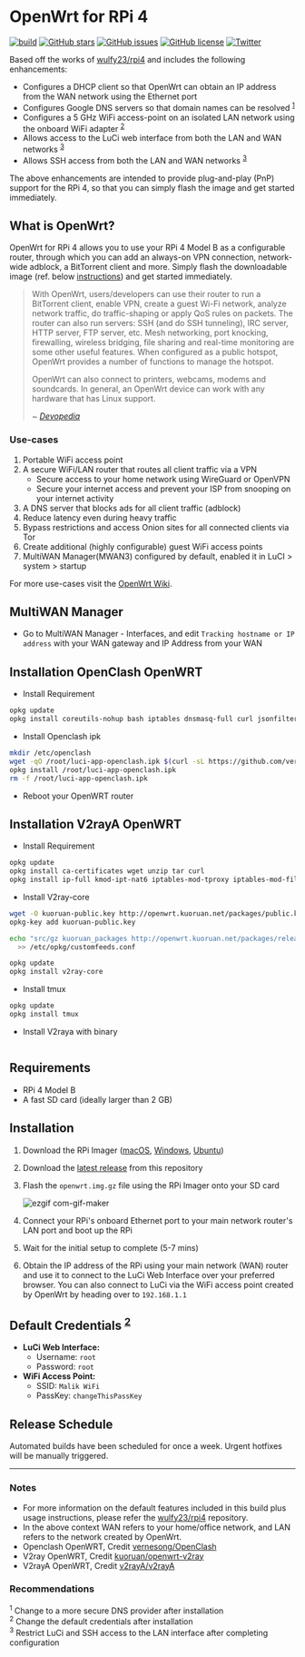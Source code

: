 # OpenWrt for RPi 4
[![build](https://github.com/damianperera/openwrt-rpi/actions/workflows/build.yml/badge.svg)](https://github.com/damianperera/openwrt-rpi/actions/workflows/build.yml) [![GitHub stars](https://img.shields.io/github/stars/damianperera/openwrt-rpi)](https://github.com/damianperera/openwrt-rpi/stargazers) [![GitHub issues](https://img.shields.io/github/issues/damianperera/openwrt-rpi)](https://github.com/damianperera/openwrt-rpi/issues) [![GitHub license](https://img.shields.io/github/license/damianperera/openwrt-rpi)](https://github.com/damianperera/openwrt-rpi/blob/main/LICENSE) [![Twitter](https://img.shields.io/twitter/url?style=social&url=https%3A%2F%2Fgithub.com%2Fdamianperera%2Fopenwrt-rpi)](https://twitter.com/intent/tweet?url=https%3A%2F%2Fgithub.com%2Fdamianperera%2Fopenwrt-rpi)

Based off the works of [wulfy23/rpi4](https://github.com/wulfy23/rpi4) and includes the following enhancements:
- Configures a DHCP client so that OpenWrt can obtain an IP address from the WAN network using the Ethernet port
- Configures Google DNS servers so that domain names can be resolved <sup>[1](#recommendations)</sup>
- Configures a 5 GHz WiFi access-point on an isolated LAN network using the onboard WiFi adapter <sup>[2](#recommendations)</sup>
- Allows access to the LuCi web interface from both the LAN and WAN networks <sup>[3](#recommendations)</sup>
- Allows SSH access from both the LAN and WAN networks <sup>[3](#recommendations)</sup>

The above enhancements are intended to provide plug-and-play (PnP) support for the RPi 4, so that you can simply flash the image and get started immediately.

## What is OpenWrt?
OpenWrt for RPi 4 allows you to use your RPi 4 Model B as a configurable router, through which you can add an always-on VPN connection, network-wide adblock, a BitTorrent client and more. Simply flash the downloadable image (ref. below [instructions](#installation)) and get started immediately.
> With OpenWrt, users/developers can use their router to run a BitTorrent client, enable VPN, create a guest Wi-Fi network, analyze network traffic, do traffic-shaping or apply QoS rules on packets. The router can also run servers: SSH (and do SSH tunneling), IRC server, HTTP server, FTP server, etc. Mesh networking, port knocking, firewalling, wireless bridging, file sharing and real-time monitoring are some other useful features. When configured as a public hotspot, OpenWrt provides a number of functions to manage the hotspot.
> 
> OpenWrt can also connect to printers, webcams, modems and soundcards. In general, an OpenWrt device can work with any hardware that has Linux support.
> 
> ~ _[Devopedia](https://devopedia.org/openwrt)_

### Use-cases
1. Portable WiFi access point
2. A secure WiFi/LAN router that routes all client traffic via a VPN
    - Secure access to your home network using WireGuard or OpenVPN
    - Secure your internet access and prevent your ISP from snooping on your internet activity
4. A DNS server that blocks ads for all client traffic (adblock)
5. Reduce latency even during heavy traffic
6. Bypass restrictions and access Onion sites for all connected clients via Tor
7. Create additional (highly configurable) guest WiFi access points
8. MultiWAN Manager(MWAN3) configured by default, enabled it in LuCI > system > startup

For more use-cases visit the [OpenWrt Wiki](https://openwrt.org/reasons_to_use_openwrt#extensibility).

## MultiWAN Manager
- Go to MultiWAN Manager - Interfaces, and edit `Tracking hostname or IP address` with your WAN gateway and IP Address from your WAN

## Installation OpenClash OpenWRT
- Install Requirement
```sh
opkg update
opkg install coreutils-nohup bash iptables dnsmasq-full curl jsonfilter ca-certificates ipset ip-full iptables-mod-tproxy iptables-mod-extra libcap libcap-bin ruby ruby-yaml
```
- Install Openclash ipk
```sh
mkdir /etc/openclash
wget -qO /root/luci-app-openclash.ipk $(curl -sL https://github.com/vernesong/OpenClash/releases | grep luci-app-openclash_ | sed -e 's/\"//g' -e 's/ //g' -e 's/rel=.*//g' -e 's#<ahref=#http://github.com#g' | awk 'FNR <= 1')
opkg install /root/luci-app-openclash.ipk
rm -f /root/luci-app-openclash.ipk
```
- Reboot your OpenWRT router

## Installation V2rayA OpenWRT
- Install Requirement
```sh
opkg update
opkg install ca-certificates wget unzip tar curl
opkg install ip-full kmod-ipt-nat6 iptables-mod-tproxy iptables-mod-filter iptables-mod-conntrack-extra iptables-mod-extra
```

- Install V2ray-core
```sh
wget -O kuoruan-public.key http://openwrt.kuoruan.net/packages/public.key
opkg-key add kuoruan-public.key
```
```sh
echo "src/gz kuoruan_packages http://openwrt.kuoruan.net/packages/releases/$(. /etc/openwrt_release ; echo $DISTRIB_ARCH)" \
  >> /etc/opkg/customfeeds.conf
```
```sh
opkg update
opkg install v2ray-core
```

- Install tmux
```sh
opkg update
opkg install tmux
```
- Install V2raya with binary
```sh

```

## Requirements
- RPi 4 Model B
- A fast SD card (ideally larger than 2 GB)

## Installation
1. Download the RPi Imager ([macOS](https://downloads.raspberrypi.org/imager/imager_latest.dmg), [Windows](https://downloads.raspberrypi.org/imager/imager_latest.exe), [Ubuntu](https://downloads.raspberrypi.org/imager/imager_latest_amd64.deb))
2. Download the [latest release](https://github.com/damianperera/openwrt-rpi/releases/latest/download/openwrt.img.gz) from this repository
3. Flash the `openwrt.img.gz` file using the RPi Imager onto your SD card

    ![ezgif com-gif-maker](https://user-images.githubusercontent.com/15967502/121747825-456ed380-cb08-11eb-9fad-4398a87d989d.gif)
  
4. Connect your RPi's onboard Ethernet port to your main network router's LAN port and boot up the RPi
5. Wait for the initial setup to complete (5-7 mins)
6. Obtain the IP address of the RPi using your main network (WAN) router and use it to connect to the LuCi Web Interface over your preferred browser. You can also connect to LuCi via the WiFi access point created by OpenWrt by heading over to `192.168.1.1`

## Default Credentials <sup>[2](#recommendations)</sup>
- **LuCi Web Interface:**
  - Username: `root`
  - Password: `root`
- **WiFi Access Point:** 
  - SSID: `Malik WiFi`
  - PassKey: `changeThisPassKey`

## Release Schedule
Automated builds have been scheduled for once a week. Urgent hotfixes will be manually triggered.

---

### Notes
- For more information on the default features included in this build plus usage instructions, please refer the [wulfy23/rpi4](https://github.com/wulfy23/rpi4) repository.
- In the above context WAN refers to your home/office network, and LAN refers to the network created by OpenWrt.
- Openclash OpenWRT, Credit [vernesong/OpenClash](https://github.com/vernesong/OpenClash)
- V2ray OpenWRT, Credit [kuoruan/openwrt-v2ray](https://github.com/kuoruan/openwrt-v2ray)
- V2rayA OpenWRT, Credit [v2rayA/v2rayA](https://github.com/v2rayA/v2rayA)

### Recommendations
<sup>1</sup> Change to a more secure DNS provider after installation<br>
<sup>2</sup> Change the default credentials after installation<br>
<sup>3</sup> Restrict LuCi and SSH access to the LAN interface after completing configuration<br>
